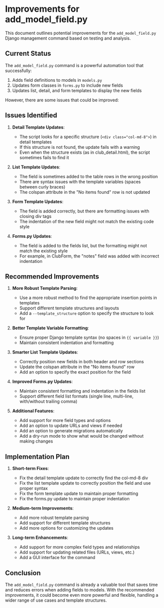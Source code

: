 # Improvements for add_model_field.py

This document outlines potential improvements for the `add_model_field.py` Django management command based on testing and analysis.

## Current Status

The `add_model_field.py` command is a powerful automation tool that successfully:

1. Adds field definitions to models in `models.py`
2. Updates form classes in `forms.py` to include new fields
3. Updates list, detail, and form templates to display the new fields

However, there are some issues that could be improved:

## Issues Identified

1. **Detail Template Updates**:
   - The script looks for a specific structure (`<div class="col-md-8">`) in detail templates
   - If this structure is not found, the update fails with a warning
   - Even when the structure exists (as in club_detail.html), the script sometimes fails to find it

2. **List Template Updates**:
   - The field is sometimes added to the table rows in the wrong position
   - There are syntax issues with the template variables (spaces between curly braces)
   - The colspan attribute in the "No items found" row is not updated

3. **Form Template Updates**:
   - The field is added correctly, but there are formatting issues with closing div tags
   - The indentation of the new field might not match the existing code style

4. **Forms.py Updates**:
   - The field is added to the fields list, but the formatting might not match the existing style
   - For example, in ClubForm, the "notes" field was added with incorrect indentation

## Recommended Improvements

1. **More Robust Template Parsing**:
   - Use a more robust method to find the appropriate insertion points in templates
   - Support different template structures and layouts
   - Add a `--template_structure` option to specify the structure to look for

2. **Better Template Variable Formatting**:
   - Ensure proper Django template syntax (no spaces in `{{ variable }}`)
   - Maintain consistent indentation and formatting

3. **Smarter List Template Updates**:
   - Correctly position new fields in both header and row sections
   - Update the colspan attribute in the "No items found" row
   - Add an option to specify the exact position for the field

4. **Improved Forms.py Updates**:
   - Maintain consistent formatting and indentation in the fields list
   - Support different field list formats (single line, multi-line, with/without trailing comma)

5. **Additional Features**:
   - Add support for more field types and options
   - Add an option to update URLs and views if needed
   - Add an option to generate migrations automatically
   - Add a dry-run mode to show what would be changed without making changes

## Implementation Plan

1. **Short-term Fixes**:
   - Fix the detail template update to correctly find the col-md-8 div
   - Fix the list template update to correctly position the field and use proper syntax
   - Fix the form template update to maintain proper formatting
   - Fix the forms.py update to maintain proper indentation

2. **Medium-term Improvements**:
   - Add more robust template parsing
   - Add support for different template structures
   - Add more options for customizing the updates

3. **Long-term Enhancements**:
   - Add support for more complex field types and relationships
   - Add support for updating related files (URLs, views, etc.)
   - Add a GUI interface for the command

## Conclusion

The `add_model_field.py` command is already a valuable tool that saves time and reduces errors when adding fields to models. With the recommended improvements, it could become even more powerful and flexible, handling a wider range of use cases and template structures.